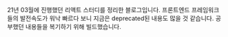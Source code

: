 21년 03월에 진행했던 리액트 스터디를 정리한 블로그입니다. 프론트엔드 프레임워크들의 발전속도가 워낙 빠르다 보니 지금은 deprecated된 내용도 많을 것 같습니다. 공부했던 내용들을 복기하기 위해 빌드했습니다.
